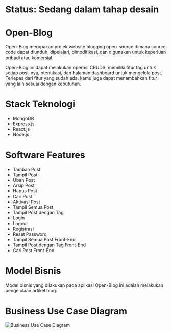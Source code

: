 # Status: Sedang dalam tahap desain


# Open-Blog
Open-Blog merupakan projek website blogging open-source dimana source code dapat diunduh, dipelajari, dimodifikasi, dan digunakan untuk keperluan pribadi atau komersial.

Open-Blog ini dapat melakukan operasi CRUDS, memiliki fitur tag untuk setiap post-nya, otentikasi, dan halaman dashboard untuk mengelola post. Terlepas dari fitur yang sudah ada, kamu juga dapat menambahkan fitur yang lain sesuai dengan kebutuhan.


# Stack Teknologi
- MongoDB
- Express.js
- React.js
- Node.js


# Software Features
- Tambah Post
- Tampil Post
- Ubah Post
- Arsip Post
- Hapus Post
- Cari Post
- Aktivasi Post
- Tampil Semua Post
- Tampil Post dengan Tag
- Login
- Logout
- Registrasi
- Reset Password
- Tampil Semua Post Front-End
- Tampil Post dengan Tag Front-End
- Cari Post Front-End


# Model Bisnis
Model bisnis yang dilakukan pada aplikasi Open-Blog ini adalah melakukan pengelolaan artikel blog.


# Business Use Case Diagram
![Business Use Case Diagram](https://github.com/AdhyWiranto44/open-blog/blob/main/public/business-use-case-diagram.jpg)
